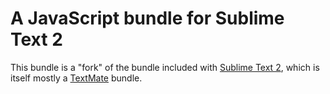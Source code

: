 # A JavaScript bundle for Sublime Text 2

This bundle is a "fork" of the bundle included with [Sublime Text 2](http://sublimetext.com/2), which is itself mostly a [TextMate](http://macromates.com/) bundle.
